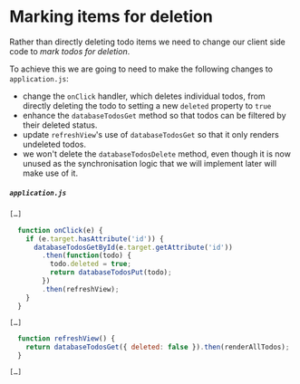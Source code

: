 # Marking items for deletion

Rather than directly deleting todo items we need to change our client side code to *mark todos for deletion*.

To achieve this we are going to need to make the following changes to `application.js`:

- change the `onClick` handler, which deletes individual todos, from directly deleting the todo to setting a new `deleted` property to `true`
- enhance the `databaseTodosGet` method so that todos can be filtered by their deleted status.
- update `refreshView`'s use of `databaseTodosGet` so that it only renders undeleted todos.
- we won't delete the `databaseTodosDelete` method, even though it is now unused as the synchronisation logic that we will implement later will make use of it.

##### `application.js`

```js
[…]

  function onClick(e) {
    if (e.target.hasAttribute('id')) {
      databaseTodosGetById(e.target.getAttribute('id'))
        .then(function(todo) {
          todo.deleted = true;
          return databaseTodosPut(todo);
        })
        .then(refreshView);
    }
  }

[…]

  function refreshView() {
    return databaseTodosGet({ deleted: false }).then(renderAllTodos);
  }

[…]
```
